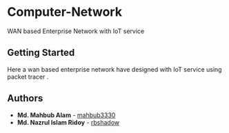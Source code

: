 # Computer-Network
WAN based Enterprise Network with IoT service 
## Getting Started

Here a wan based enterprise network have designed with IoT service using packet tracer .
## Authors
* **Md. Mahbub Alam** - [mahbub3330](https://github.com/mahbub3330)
* **Md. Nazrul Islam Ridoy** - [rbshadow](https://github.com/rbshadow)

